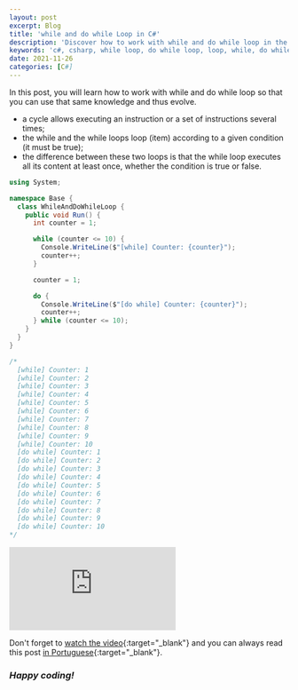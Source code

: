 ```yaml
---
layout: post
excerpt: Blog
title: 'while and do while Loop in C#'
description: 'Discover how to work with while and do while loop in the C# programming language. Get answers to your questions with the theory and examples presented.'
keywords: 'c#, csharp, while loop, do while loop, loop, while, do while, loops, post'
date: 2021-11-26
categories: [C#]
---
```


In this post, you will learn how to work with while and do while loop so that you can use that same knowledge and thus evolve.

- a cycle allows executing an instruction or a set of instructions several times;
- the while and the while loops loop (item) according to a given condition (it must be true);
- the difference between these two loops is that the while loop executes all its content at least once, whether the condition is true or false.

```csharp
using System;

namespace Base {
  class WhileAndDoWhileLoop {
    public void Run() {
      int counter = 1;

      while (counter <= 10) {
        Console.WriteLine($"[while] Counter: {counter}");
        counter++;
      }

      counter = 1;

      do {
        Console.WriteLine($"[do while] Counter: {counter}");
        counter++;
      } while (counter <= 10);
    }
  }
}

/*
  [while] Counter: 1
  [while] Counter: 2
  [while] Counter: 3
  [while] Counter: 4
  [while] Counter: 5
  [while] Counter: 6
  [while] Counter: 7
  [while] Counter: 8
  [while] Counter: 9
  [while] Counter: 10
  [do while] Counter: 1
  [do while] Counter: 2
  [do while] Counter: 3
  [do while] Counter: 4
  [do while] Counter: 5
  [do while] Counter: 6
  [do while] Counter: 7
  [do while] Counter: 8
  [do while] Counter: 9
  [do while] Counter: 10
*/
```

<div class="video-container">
  <iframe src="https://www.youtube.com/embed/wLxv9_cotcE" frameborder="0" allowfullscreen></iframe>
</div>

Don't forget to [watch the video](https://youtu.be/wLxv9_cotcE){:target="\_blank"} and you can always read this post [in Portuguese](https://caffeinealgorithm.com/blog/ciclo-while-e-do-while-em-csharp/){:target="\_blank"}.

### _Happy coding!_
